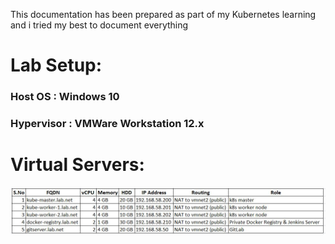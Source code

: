 This documentation has been prepared as part of my Kubernetes learning and i tried my best to document everything 

# Lab Setup:

### Host OS : Windows 10 
### Hypervisor : VMWare Workstation 12.x

# Virtual Servers:

![Image of lab](https://github.com/RamkumarMM/kubernetes/blob/master/lab.JPG)
